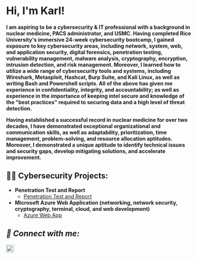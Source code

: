 <h1>Hi, I'm Karl!</h1>
<b> I am aspiring to be a cybersecurity & IT professional with a background in nuclear medicine, PACS administrator, and USMC. Having completed Rice University's immersive 24-week cybersecurity bootcamp, I gained exposure to key cybersecurity areas, including network, system, web, and application security, digital forensics, penetration testing, vulnerability management, malware analysis, cryptography, encryption, intrusion detection, and risk management. Moreover, I learned how to utilize a wide range of cybersecurity tools and systems, including Wireshark, Metasploit, Hashcat, Burp Suite, and Kali Linux, as well as writing Bash and Powershell scripts. All of the above has given me experience in confidentiality, integrity, and accountability; as well as experience in the importance of keeping intel secure and knowledge of the "best practices" required to securing data and a high level of threat detection.

Having established a successful record in nuclear medicine for over two decades, I have demonstrated exceptional organizational and communication skills, as well as adaptability, prioritization, time management, problem-solving, and resource allocation aptitudes. Moreover, I demonstrated a unique aptitude to identify technical issues and security gaps, develop mitigating solutions, and accelerate improvement.</b> 

<h2>👨‍💻 Cybersecurity Projects:</h2>

- <b>Penetration Test and Report</b>
  - [Penetration Test and Report](https://github.com/karl1906/Penetration-Test-Report.git)
- <b>Microsoft Azure Web Application (networking, network security, cryptography, terminal, cloud, and web development)</b>
  - [Azure Web App](https://github.com/Karl-Moses/Web-App-Design/blob/9f9cbc1e74e7236b985cf5417bf69ef4072adf21/README.md) <b><i>




<h2> 🤳 Connect with me:</h2>

[<img align="left" alt="JoshMadakor | LinkedIn" width="22px" src="https://cdn.jsdelivr.net/npm/simple-icons@v3/icons/linkedin.svg" />][linkedin]

[linkedin]: https://www.linkedin.com/in/karl-moses

<!--
**karl1906/karl1906** is a ✨ _special_ ✨ repository because its `README.md` (this file) appears on your GitHub profile.

Here are some ideas to get you started:

- 🔭 I’m currently working on ...
- 🌱 I’m currently learning ...
- 👯 I’m looking to collaborate on ...
- 🤔 I’m looking for help with ...
- 💬 Ask me about ...
- 📫 How to reach me: ...
- 😄 Pronouns: ...
- ⚡ Fun fact: ...
-->
